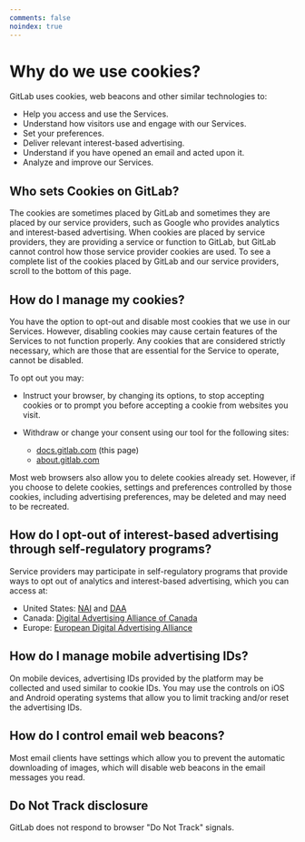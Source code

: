 ```yaml
---
comments: false
noindex: true
---
```


# Why do we use cookies?

GitLab uses cookies, web beacons and other similar technologies to:

- Help you access and use the Services.
- Understand how visitors use and engage with our Services.
- Set your preferences.
- Deliver relevant interest-based advertising.
- Understand if you have opened an email and acted upon it.
- Analyze and improve our Services.

## Who sets Cookies on GitLab?

The cookies are sometimes placed by GitLab and sometimes they are placed by our service providers, such as Google who provides analytics and interest-based advertising. When cookies are placed by service providers, they are providing a service or function to GitLab, but GitLab cannot control how those service provider cookies are used. To see a complete list of the cookies placed by GitLab and our service providers, scroll to the bottom of this page.

## How do I manage my cookies?

You have the option to opt-out and disable most cookies that we use in our Services. However, disabling cookies may cause certain features of the Services to not function properly. Any cookies that are considered strictly necessary, which are those that are essential for the Service to operate, cannot be disabled.

To opt out you may:

- Instruct your browser, by changing its options, to stop accepting cookies or to prompt you before accepting a cookie from websites you visit.
- Withdraw or change your consent using our tool for the following sites:

  - [docs.gitlab.com](https://docs.gitlab.com/cookies/) (this page)
  - [about.gitlab.com](https://about.gitlab.com/privacy/cookies/)

Most web browsers also allow you to delete cookies already set. However, if you choose to delete cookies, settings and preferences controlled by those cookies, including advertising preferences, may be deleted and may need to be recreated.

## How do I opt-out of interest-based advertising through self-regulatory programs?

Service providers may participate in self-regulatory programs that provide ways to opt out of analytics and interest-based advertising, which you can access at:

- United States: [NAI](http://optout.networkadvertising.org) and [DAA](http://optout.aboutads.info/)
- Canada: [Digital Advertising Alliance of Canada](https://youradchoices.ca/)
- Europe: [European Digital Advertising Alliance](https://www.youronlinechoices.com/)

## How do I manage mobile advertising IDs?

On mobile devices, advertising IDs provided by the platform may be collected and used similar to cookie IDs. You may use the controls on iOS and Android operating systems that allow you to limit tracking and/or reset the advertising IDs.

## How do I control email web beacons?

Most email clients have settings which allow you to prevent the automatic downloading of images, which will disable web beacons in the email messages you read.

## Do Not Track disclosure

GitLab does not respond to browser "Do Not Track" signals.
